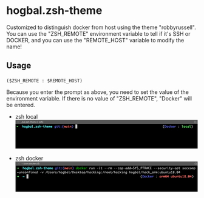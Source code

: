 # hogbal.zsh-theme

Customized to distinguish docker from host using the theme "robbyrussell".
You can use the "ZSH_REMOTE" environment variable to tell if it's SSH or DOCKER, and you can use the "REMOTE_HOST" variable to modify the name!

## Usage
`($ZSH_REMOTE : $REMOTE_HOST)`

Because you enter the prompt as above, you need to set the value of the environment variable. If there is no value of "ZSH_REMOTE", "Docker" will be entered.

- zsh local
![zsh local](https://github.com/hogbal/hogbal.zsh-theme/blob/main/src/zsh_local.png)

- zsh docker
![zsh docker](https://github.com/hogbal/hogbal.zsh-theme/blob/main/src/zsh_docker.png)
